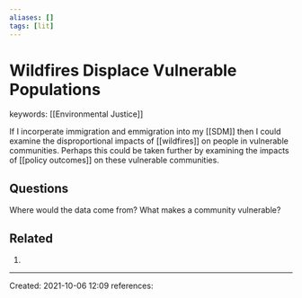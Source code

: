 ```yaml
---
aliases: []
tags: [lit]
---
```


# Wildfires Displace Vulnerable Populations

keywords: [[Environmental Justice]]

If I incorperate immigration and emmigration into my [[SDM]] then I could examine the disproportional impacts of [[wildfires]] on people in vulnerable communities. Perhaps this could be taken further by examining the impacts of [[policy outcomes]] on these vulnerable communities. 

## Questions

Where would the data come from?
What makes a community vulnerable?

## Related

1. 

---
Created: 2021-10-06 12:09
references: